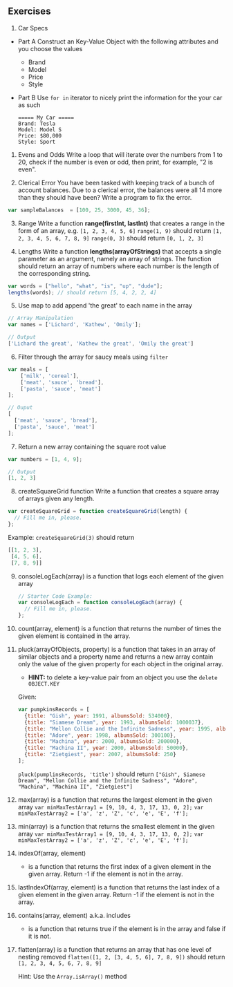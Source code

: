 ## Exercises

1. Car Specs

  * Part A
    Construct an Key-Value Object with the following attributes and you choose the values

    * Brand
    * Model
    * Price
    * Style

  * Part B
    Use `for in` iterator to nicely print the information for the your car as such
    ```
    ===== My Car =====
    Brand: Tesla
    Model: Model S
    Price: $80,000
    Style: Sport
    ```

1. Evens and Odds
Write a loop that will iterate over the numbers from 1 to 20, check if the number is even or odd, then print, for example, "2 is even".

2. Clerical Error
You have been tasked with keeping track of a bunch of account balances. Due to a clerical error, the balances were all 14 more than they should have been?
Write a program to fix the error.
```js
var sampleBalances  = [100, 25, 3000, 45, 36];
```
3. Range
Write a function **range(firstInt, lastInt)** that creates a range in the form of an array, e.g. ```[1, 2, 3, 4, 5, 6]```
```range(1, 9)``` should return ```[1, 2, 3, 4, 5, 6, 7, 8, 9]```
```range(0, 3)``` should return ```[0, 1, 2, 3]```

4. Lengths
Write a function **lengths(arrayOfStrings)** that accepts a single parameter as an argument, namely an array of strings. The function should return an array of numbers where each number is the length of the corresponding string.
```javascript
var words = ["hello", "what", "is", "up", "dude"];
lengths(words); // should return [5, 4, 2, 2, 4]
```

5. Use map to add append 'the great' to each name in the array

  ```js
  // Array Manipulation
  var names = ['Lichard', 'Kathew', 'Omily'];

  // Output
  ['Lichard the great', 'Kathew the great', 'Omily the great']
  ```

6. Filter through the array for saucy meals using `filter`
  ```js
  var meals = [
      ['milk', 'cereal'],
      ['meat', 'sauce', 'bread'],
      ['pasta', 'sauce', 'meat']
  ];

  // Ouput
  [
    ['meat', 'sauce', 'bread'],
    ['pasta', 'sauce', 'meat']
  ];
  ```

7. Return a new array containing the square root value
  ```js
  var numbers = [1, 4, 9];

  // Output
  [1, 2, 3]
  ```

8. createSquareGrid function
Write a function that creates a square array of arrays given any length.
```javascript
var createSquareGrid = function createSquareGrid(length) {
  // Fill me in, please.
};
```
Example: ```createSquareGrid(3)``` should return
```javascript
[[1, 2, 3],
 [4, 5, 6],
 [7, 8, 9]]
```

9. consoleLogEach(array) is a function that logs each element of the given array
    ```javascript
    // Starter Code Example:
    var consoleLogEach = function consoleLogEach(array) {
      // Fill me in, please.
    };
    ```
10. count(array, element) is a function that returns the number of times the given element is contained in the array.

11. pluck(arrayOfObjects, property) is a function that takes in an array of similar objects and a property name and returns a new array contain only the value of the given property for each object in the original array.

    * **HINT:** to delete a key-value pair from an object you use the `delete OBJECT.KEY`

    Given:
    ```javascript
    var pumpkinsRecords = [
      {title: "Gish", year: 1991, albumsSold: 534000},
      {title: "Siamese Dream", year: 1993, albumsSold: 1000037},
      {title: "Mellon Collie and the Infinite Sadness", year: 1995, albumsSold: 1000500},
      {title: "Adore", year: 1998, albumsSold: 300100},
      {title: "Machina", year: 2000, albumsSold: 200000},
      {title: "Machina II", year: 2000, albumsSold: 50000},
      {title: "Zietgiest", year: 2007, albumsSold: 250}
    ];
    ```
    ```pluck(pumplinsRecords, 'title')``` should return
    ```["Gish", Siamese Dream", "Mellon Collie and the Infinite Sadness", "Adore", "Machina", "Machina II", "Zietgiest"]```

12. max(array) is a function that returns the largest element in the given array
    ```var minMaxTestArray1 = [9, 10, 4, 3, 17, 13, 0, 2];```
    ```var minMaxTestArray2 = ['a', 'z', 'Z', 'c', 'e', 'E', 'f'];```

13. min(array) is a function that returns the smallest element in the given array
    ```var minMaxTestArray1 = [9, 10, 4, 3, 17, 13, 0, 2];```
    ```var minMaxTestArray2 = ['a', 'z', 'Z', 'c', 'e', 'E', 'f'];```

14. indexOf(array, element)
    * is a function that returns the first index of a given element in the given array. Return -1 if the element is not in the array.

15. lastIndexOf(array, element) is a function that returns the last index of a given element in the given array. Return -1 if the element is not in the array.

16. contains(array, element) a.k.a. includes
    * is a function that returns true if the element is in the array and false if it is not.

17. flatten(array) is a function that returns an array that has one level of nesting removed
    ```flatten([1, 2, [3, 4, 5, 6], 7, 8, 9])``` should return
    ```[1, 2, 3, 4, 5, 6, 7, 8, 9]```

    Hint: Use the ```Array.isArray()``` method
